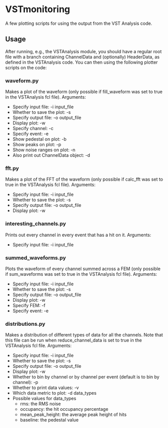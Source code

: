 # VSTmonitoring

A few plotting scripts for using the output from the VST Analysis code. 

## Usage

After running, e.g., the VSTAnalysis module, you should have a regular root file with a branch containing ChannelData and (optionally) HeaderData, as defined in the VSTAnalysis code. You can then using the following plotter scripts on the code:

### waveform.py

Makes a plot of the waveform (only possible if fill_waveform was set to true in the VSTAnalysis fcl file). Arguments:

- Specify input file: -i input_file 
- Whether to save the plot: -s
- Specify output file: -o output_file
- Display plot: -w
- Specify channel: -c
- Specify event: -e
- Show pedestal on plot: -b
- Show peaks on plot: -p
- Show noise ranges on plot: -n
- Also print out ChannelData object: -d

### fft.py

Makes a plot of the FFT of the waveform (only possible if calc_fft was set to true in the VSTAnalysis fcl file). Arguments:

- Specify input file: -i input_file 
- Whether to save the plot: -s
- Specify output file: -o output_file
- Display plot: -w


### interesting_channels.py

Prints out every channel in every event that has a hit on it. Arguments:

- Specify input file: -i input_file 

### summed_waveforms.py 

Plots the waveform of every channel summed across a FEM (only possible if sum_waveforms was set to true in the VSTAnalysis fcl file). Arguments:

- Specify input file: -i input_file 
- Whether to save the plot: -s
- Specify output file: -o output_file
- Display plot: -w
- Specify FEM: -f
- Specify event: -e


### distributions.py

Makes a distribution of different types of data for all the channels. Note that this file can be run when reduce_channel_data is set to true in the VSTAnalysis fcl file. Arguments:

- Specify input file: -i input_file 
- Whether to save the plot: -s
- Specify output file: -o output_file
- Display plot: -w
- Whether to bin by channel or by channel per event (default is to bin by channel): -p
- Whether to print data values: -v
- Which data metric to plot: -d data_types
- Possible values for data_types
  - rms: the RMS noise 
  - occupancy: the hit occupancy percentage
  - mean_peak_height: the average peak height of hits
  - baseline: the pedestal value

